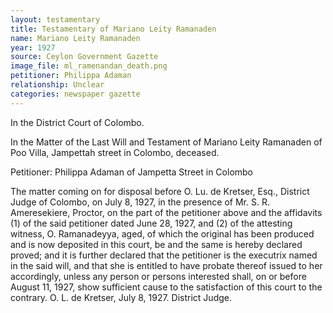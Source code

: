 ```yaml
---
layout: testamentary
title: Testamentary of Mariano Leity Ramanaden 
name: Mariano Leity Ramanaden 
year: 1927
source: Ceylon Government Gazette
image_file: ml_ramenandan_death.png
petitioner: Philippa Adaman
relationship: Unclear
categories: newspaper gazette
---
```


In the District Court of Colombo.

In the Matter of the Last Will and Testament of Mariano Leity Ramanaden of Poo Villa, Jampettah street in Colombo, deceased.

Petitioner: Philippa Adaman of Jampetta Street in Colombo

 The matter coming on for disposal before O. Lu. de Kretser, Esq., District Judge of Colombo, on July 8, 1927, in the presence of Mr. S. R. Ameresekiere, Proctor, on the part of the petitioner above and the affidavits (1) of the said petitioner dated June 28, 1927, and (2) of the attesting witness, O. Ramanadeyya, aged, of which the original has been produced and is now deposited in this court, be and the same is hereby declared proved; and it is further declared that the petitioner is the executrix named in the said will, and that she is entitled to have probate thereof issued to her accordingly, unless any person or persons interested shall, on or before August 11, 1927, show sufficient cause to the satisfaction of this court to the contrary.
O. L. de Kretser, July 8, 1927.
District Judge.